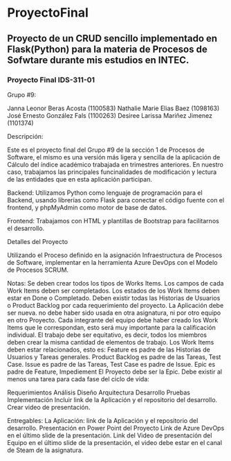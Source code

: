 # ProyectoFinal
## Proyecto de un CRUD sencillo implementado en Flask(Python) para la materia de Procesos de Sofwtare durante mis estudios en INTEC.
### Proyecto Final IDS-311-01

Grupo #9:

Janna Leonor Beras Acosta (1100583)
Nathalie Marie Elias Baez (1098163)
José Ernesto González Fals (1100263)
Desiree Larissa Mariñez Jimenez (1101374)









Descripción:

Este es el proyecto final del Grupo #9 de la sección 1 de Procesos de Software, el mismo es una versión más ligera y sencilla de la aplicación de Cálculo del índice académico trabajada en trimestres anteriores. En nuestro caso, trabajamos las principales funcinalidades de modificación y lectura de las entidades que en esta aplicación participan.

Backend: Utilizamos Python como lenguaje de programación para el Backend, usando librerías como Flask para conectar el código fuente con el frontend, y phpMyAdmin como motor de base de datos.

Frontend: Trabajamos con HTML y plantillas de Bootstrap para facilitarnos el desarrollo.








Detalles del Proyecto

Utilizando el Proceso definido en la asignación Infraestructura de Procesos de Software, implementar en la herramienta Azure DevOps con el Modelo de Procesos SCRUM.

Notas:
Se deben crear todos los tipos de Works Items.
Los campos de cada Work Items deben ser completados.
Los estados de los Work Items deben estar en Done o Completado.
Deben existir todas las Historias de Usuarios o Product Backlog por cada requerimiento del proyecto.
La Aplicación debe ser nueva. no debe haber sido usada en otra asignatura, ni por otro equipo en otro Proyecto.
Cada integrante del equipo debe haber creado los Work Items que le correspondan, esto será muy importante para la calificación individual. El trabajo debe ser equitativo, es decir, todos los miembros deben crear la misma cantidad de elementos de trabajo.
Los Work Items deben estar relacionados, esto es:
Feature es padre de las Historias de Usuarios y Tareas generales.
Product Backlog es padre de las Tareas, Test Case.
Issue es padre de las Tareas, 
Test Case es padre de Issue.
Epic es padre de Feature, Impediement
El Proyecto debe ser la Epic.
Debe existir al menos una tarea para cada fase del ciclo de vida:

Requerimientos
Análisis
Diseño
Arquitectura
Desarrollo
Pruebas
Implementación
Incluir link de la Aplicación y el repositorio del desarrollo.
Crear video de presentación.

Entregables:
La Aplicación:  link de la Aplicación y el repositorio del desarrollo.
Presentación en Power Point del Proyecto 
Link de Azure DevOps en el último slide de la presentación.
Link del Video de presentación del Equipo en el último slide de la presentación, el video debe estar en el canal de Steam de la asignatura.


